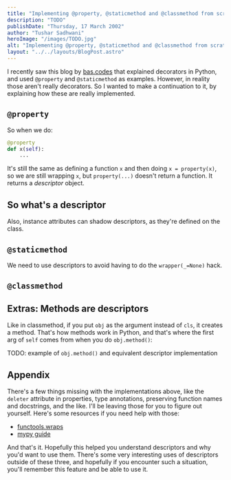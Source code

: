 ```yaml
---
title: "Implementing @property, @staticmethod and @classmethod from scratch"
description: "TODO"
publishDate: "Thursday, 17 March 2002"
author: "Tushar Sadhwani"
heroImage: "/images/TODO.jpg"
alt: "Implementing @property, @staticmethod and @classmethod from scratch"
layout: "../../layouts/BlogPost.astro"
---
```


I recently saw this blog by [bas.codes][1] that explained decorators in Python,
and used `@property` and `@staticmethod` as examples. However, in reality those
aren't really decorators. So I wanted to make a continuation to it, by
explaining how these are really implemented.

## `@property`

So when we do:

```python
@property
def x(self):
    ...
```

It's still the same as defining a function `x` and then doing `x = property(x)`,
so we are still wrapping `x`, but `property(...)` doesn't return a function.
It returns a _descriptor_ object.

## So what's a descriptor

Also, instance attributes can shadow descriptors, as they're defined on the
class.

## `@staticmethod`

We need to use descriptors to avoid having to do the `wrapper(_=None)` hack.

## `@classmethod`

## Extras: Methods are descriptors

Like in classmethod, if you put `obj` as the argument instead of `cls`, it
creates a method. That's how methods work in Python, and that's where the first
arg of `self` comes from when you do `obj.method()`:

TODO: example of `obj.method()` and equivalent descriptor implementation

## Appendix

There's a few things missing with the implementations above, like the `deleter`
attribute in properties, type annotations, preserving function names and
docstrings, and the like. I'll be leaving those for you to figure out yourself.
Here's some resources if you need help with those:

- [functools.wraps][2]
- [mypy guide][3]

And that's it. Hopefully this helped you understand descriptors and why you'd
want to use them. There's some very interesting uses of descriptors outside of
these three, and hopefully if you encounter such a situation, you'll remember
this feature and be able to use it.

[1]: https://bas.codes/posts/python-decorators
[2]: https://docs.python.org/3/library/functools.html#functools.wraps
[3]: https://sadh.life/post/mypy-guide
